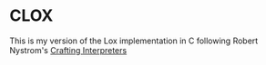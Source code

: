 # CLOX

This is my version of the Lox implementation in C following Robert Nystrom's
[Crafting Interpreters](https://craftinginterpreters.com/)
